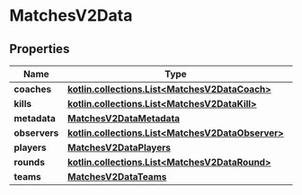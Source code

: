 
# MatchesV2Data

## Properties
| Name | Type | Description | Notes |
| ------------ | ------------- | ------------- | ------------- |
| **coaches** | [**kotlin.collections.List&lt;MatchesV2DataCoach&gt;**](MatchesV2DataCoach.md) |  |  |
| **kills** | [**kotlin.collections.List&lt;MatchesV2DataKill&gt;**](MatchesV2DataKill.md) |  |  |
| **metadata** | [**MatchesV2DataMetadata**](MatchesV2DataMetadata.md) |  |  |
| **observers** | [**kotlin.collections.List&lt;MatchesV2DataObserver&gt;**](MatchesV2DataObserver.md) |  |  |
| **players** | [**MatchesV2DataPlayers**](MatchesV2DataPlayers.md) |  |  |
| **rounds** | [**kotlin.collections.List&lt;MatchesV2DataRound&gt;**](MatchesV2DataRound.md) |  |  |
| **teams** | [**MatchesV2DataTeams**](MatchesV2DataTeams.md) |  |  |



